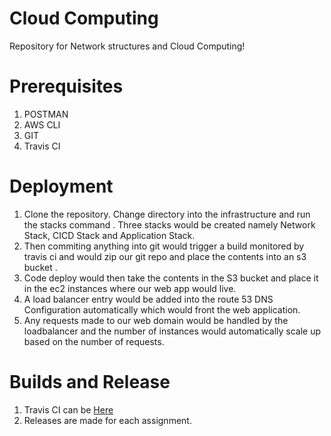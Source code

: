 # Cloud Computing

Repository for Network structures and Cloud Computing!

# Prerequisites
1. POSTMAN 
2. AWS CLI
3. GIT
4. Travis CI

# Deployment
1. Clone the repository. Change directory into the infrastructure and run the stacks command . Three stacks would be created namely Network Stack, CICD Stack and Application Stack. 
2. Then commiting anything into git would trigger a build monitored by travis ci and would zip our git repo and place the contents into an s3 bucket . 
3. Code deploy would then take the contents in the S3 bucket and place it in the ec2 instances where our web app would live.
4. A load balancer entry would be added into the route 53 DNS Configuration automatically which would front the web application.
5. Any requests made to our web domain would be handled by the loadbalancer and the number of instances would automatically scale up based on the number of requests.

# Builds and Release
1. Travis CI can be <a href = 'https://travis-ci.com/AashrithChilkepalli'>Here</a>
2. Releases are made for each assignment.
